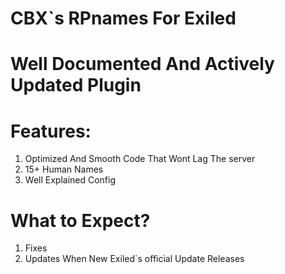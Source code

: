 # CBX`s RPnames For Exiled
 
# Well Documented And Actively Updated Plugin

# Features:
1. Optimized And Smooth Code That Wont Lag The server
2. 15+ Human Names
3. Well Explained Config

# What to Expect?
1. Fixes
2. Updates When New Exiled`s official Update Releases
